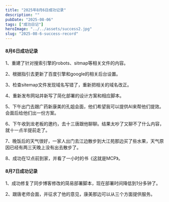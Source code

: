 ```yaml
---
title: "2025年8月6日成功记录"
description: ""
pubDate: "2025-08-06"
tags: ["成功日记"]
heroImage: "../../assets/success2.jpg"
slug: "2025-08-6-success-record"
---
```


#### 8月6日成功记录

1、重建了针对搜索引擎的robots、sitmap等相关文件的内容。

2、根据指引去更新了百度引擎和google的相关后台设置。

3、检查sitemap文件发现域名写错了，重新把相关的域名改正。

4、重新发布网站并新写了简化部署的设计方案和相应脚本。

5、下午出门去跟广药新康美的孔姐会面，他们希望我可以提供AI来帮他们提效。会面后给他们出一份方案。

6、下午收到龙老板的邀约，去十三唐跟他聊聊。结果太吵了又聊不了什么内容，就十一点半提前走了。

7、晚饭后的天气很好，一家人出门去江边散步到大江苑那边买了些水果，天气原因已经有两三天晚上没有出去散步了。

8、成功在12点前到家，并看了一小时的书《这就是MCP》。

#### 8月7日成功记录

1、成功修复了同步博客修改的简易部署脚本，现在部署时间降低到1分多钟了。

2、跟唐老师会面，并征求了他的意见，康美那边可以从三个方面提供服务。
